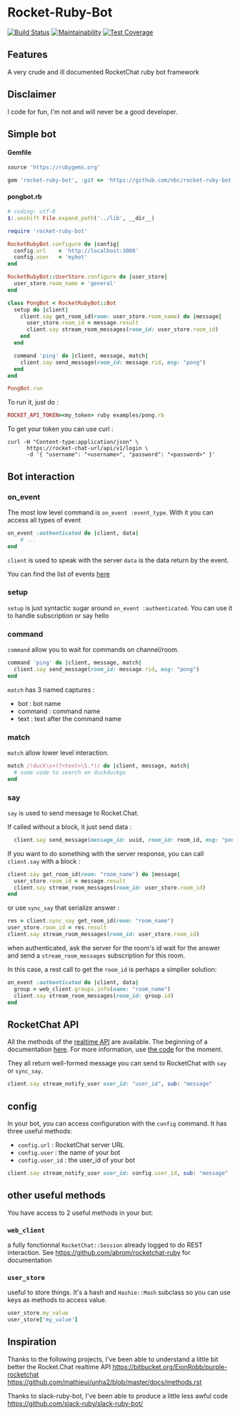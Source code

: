 # Rocket-Ruby-Bot

[![Build Status](https://travis-ci.org/nbc/RocketRubyBot.svg?branch=master)](https://travis-ci.org/nbc/RocketRubyBot)
[![Maintainability](https://api.codeclimate.com/v1/badges/9e4737be0f78d44ad414/maintainability)](https://codeclimate.com/github/nbc/RocketRubyBot/maintainability)
[![Test Coverage](https://api.codeclimate.com/v1/badges/9e4737be0f78d44ad414/test_coverage)](https://codeclimate.com/github/nbc/RocketRubyBot/test_coverage)

## Features

A very crude and ill documented RocketChat ruby bot framework

## Disclaimer

I code for fun, I'm not and will never be a good developer.

## Simple bot

#### Gemfile

```ruby
source 'https://rubygems.org'

gem 'rocket-ruby-bot', :git => 'https://github.com/nbc/rocket-ruby-bot.git'
```

#### pongbot.rb

```ruby
# coding: utf-8
$:.unshift File.expand_path('../lib', __dir__)

require 'rocket-ruby-bot'

RocketRubyBot.configure do |config|
  config.url    = 'http://localhost:3000'
  config.user   = 'mybot'
end

RocketRubyBot::UserStore.configure do |user_store|
  user_store.room_name = 'general'
end

class PongBot < RocketRubyBot::Bot
  setup do |client|
    client.say get_room_id(room: user_store.room_name) do |message|
      user_store.room_id = message.result
      client.say stream_room_messages(room_id: user_store.room_id)
    end
  end

  command 'ping' do |client, message, match|
    client.say send_message(room_id: message.rid, msg: "pong")
  end
end

PongBot.run
```
To run it, just do :

```ruby
ROCKET_API_TOKEN=<my_token> ruby examples/pong.rb
 ```

To get your token you can use curl :

```
curl -H "Content-type:application/json" \
      https://rocket-chat-url/api/v1/login \
      -d '{ "username": "<username>", "password": "<password>" }'
```


## Bot interaction

### on_event

The most low level command is `on_event :event_type`. With it you can access all types of event

```ruby
on_event :authenticated do |client, data|
	# ...
end
```

`client` is used to speak with the server
`data` is the data return by the event.

You can find the list of events [here](doc/events.md)

### setup

`setup` is just syntactic sugar around `on_event :authenticated`. You can use it to handle subscription or say hello

### command

`command` allow you to wait for commands on channel/room.

```ruby
command 'ping' do |client, message, match|
  client.say send_message(room_id: message.rid, msg: "pong")
end
```

`match` has 3 named captures :
* bot : bot name
* command : command name
* text : text after the command name

### match

`match` allow lower level interaction.

```ruby
match /!duck\s+(?<text>\S.*)/ do |client, message, match|
  # some code to search on duckduckgo
end
```


### say

`say` is used to send message to Rocket.Chat.

If called without a block, it just send data :

```ruby
  client.say send_message(message_id: uuid, room_id: room_id, msg: "pong")
```

If you want to do something with the server response, you can call `client.say` with a block :

```ruby
client.say get_room_id(room: "room_name") do |message|
  user_store.room_id = message.result
  client.say stream_room_messages(room_id: user_store.room_id)
end
```

or use `sync_say` that serialize answer :

```ruby
res = client.sync_say get_room_id(room: "room_name")
user_store.room_id = res.result
client.say stream_room_messages(room_id: user_store.room_id)
```


when authenticated, ask the server for the room's id wait for the answer and send a `stream_room_messages` subscription for this room.

In this case, a rest call to get the `room_id` is perhaps a simplier solution:

```ruby
on_event :authenticated do |client, data|
  group = web_client.groups.info(name: "room_name")
  client.say stream_room_messages(room_id: group.id)
end
```

## RocketChat API

All the methods of the [realtime API](https://rocket.chat/docs/developer-guides/realtime-api/) are available. The beginning of a documentation [here](doc/realtime_api.md). For more information, use [the code](lib/rocket-ruby-bot/realtime/api.rb) for the moment.

They all return well-formed message you can send to RocketChat with `say` or `sync_say`.

```ruby
client.say stream_notify_user user_id: "user_id", sub: "message"
```

## config

In your bot, you can access configuration with the `config` command. It has three useful methods:
* `config.url` : RocketChat server URL
* `config.user` : the name of your bot
* `config.user_id` : the user_id of your bot

```ruby
client.say stream_notify_user user_id: config.user_id, sub: "message"
```


## other useful methods 

You have access to 2 useful methods in your bot:

### `web_client`

a fully fonctionnal `RocketChat::Session` already logged to do REST interaction. See https://github.com/abrom/rocketchat-ruby for documentation

###  `user_store` 

useful to store things. It's a hash and `Hashie::Mash` subclass so you can use keys as methods to access value.

  ```ruby
  user_store.my_value
  user_store['my_value']
  ```

## Inspiration

Thanks to the following projects, I've been able to understand a little bit better the Rocket.Chat realtime API
https://bitbucket.org/EionRobb/purple-rocketchat
https://github.com/mathieui/unha2/blob/master/docs/methods.rst

Thanks to slack-ruby-bot, I've been able to produce a little less awful code
https://github.com/slack-ruby/slack-ruby-bot/
